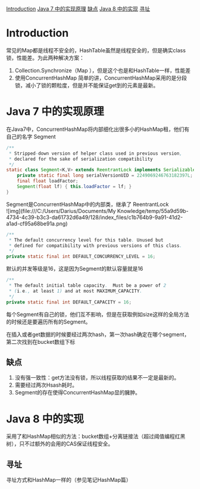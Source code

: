 [Introduction](#Introduction)
[Java 7 中的实现原理](#Java7中的实现原理)
[缺点](#缺点)
[Java 8 中的实现](#Java8中的实现)
[寻址](#寻址)

# Introduction

常见的Map都是线程不安全的，HashTable虽然是线程安全的，但是确实class锁，性能差。为此两种解决方案：

1. Collection.Synchronize（Map ），但是这个也是和HashTable一样，性能差
2. 使用ConcurrentHashMap 
    简单的讲，ConcurrentHashMap采用的是分段锁，减小了锁的颗粒度，但是并不能保证get到的元素是最新。

# Java 7 中的实现原理

在Java7中，ConcurrentHashMap将内部细化出很多小的HashMap租，他们有自己的名字 Segment

```java
/**
 * Stripped-down version of helper class used in previous version,
 * declared for the sake of serialization compatibility
 */
static class Segment<K,V> extends ReentrantLock implements Serializable {
    private static final long serialVersionUID = 2249069246763182397L;
    final float loadFactor;
    Segment(float lf) { this.loadFactor = lf; }
}
```

Segment是ConcurrentHashMap中的内部类，继承了 ReentrantLock  
 ![img](file:///C:/Users/Darius/Documents/My Knowledge/temp/55a9d59b-4734-4c39-b3c3-da61732d6a49/128/index_files/c1b764b9-9a91-41d2-a1ad-cf95a68be91a.png)



```java
/**
 * The default concurrency level for this table. Unused but
 * defined for compatibility with previous versions of this class.
 */
private static final int DEFAULT_CONCURRENCY_LEVEL = 16;
```

默认的并发等级是16，这是因为Segment的默认容量就是16

```java
/**
 * The default initial table capacity.  Must be a power of 2
 * (i.e., at least 1) and at most MAXIMUM_CAPACITY.
 */
private static final int DEFAULT_CAPACITY = 16;
```

每个Segment有自己的锁，他们互不影响，但是在获取例如size这样的全局方法的时候还是要遍历所有的Segment。

在插入或者get数据的时候要经过两次hash，第一次hash确定在哪个segment，第二次找到在bucket数组下标

## 缺点

1. 没有强一致性：get方法没有锁，所以线程获取的结果不一定是最新的。
2. 需要经过两次Hsash耗时。
3. Segment的存在使得ConcurrentHashMap显的臃肿。

# Java 8 中的实现

采用了和HashMap相似的方法：bucket数组+分离链接法（超过阈值编程红黑树），只不过额外的会用的CAS保证线程安全。

## 寻址

寻址方式和HashMap一样的（参见笔记HashMap篇）